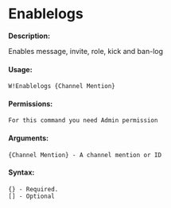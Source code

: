 # Enablelogs

**Description:**

Enables message, invite, role, kick and ban-log

#### Usage:

```text
W!Enablelogs {Channel Mention}
```

#### Permissions:

```text
For this command you need Admin permission
```

#### Arguments:

```text
{Channel Mention} - A channel mention or ID
```

#### Syntax:

```text
{} - Required.
[] - Optional
```

